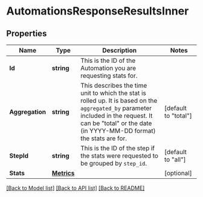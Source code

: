 # AutomationsResponseResultsInner

## Properties

Name | Type | Description | Notes
------------ | ------------- | ------------- | -------------
**Id** | **string** | This is the ID of the Automation you are requesting stats for. |
**Aggregation** | **string** | This describes the time unit to which the stat is rolled up. It is based on the `aggregated_by` parameter included in the request. It can be \"total\" or the date (in YYYY-MM-DD format) the stats are for. |[default to "total"]
**StepId** | **string** | This is the ID of the step if the stats were requested to be grouped by `step_id`. |[default to "all"]
**Stats** | [**Metrics**](Metrics.md) |  |[optional] 

[[Back to Model list]](../README.md#documentation-for-models) [[Back to API list]](../README.md#documentation-for-api-endpoints) [[Back to README]](../README.md)


